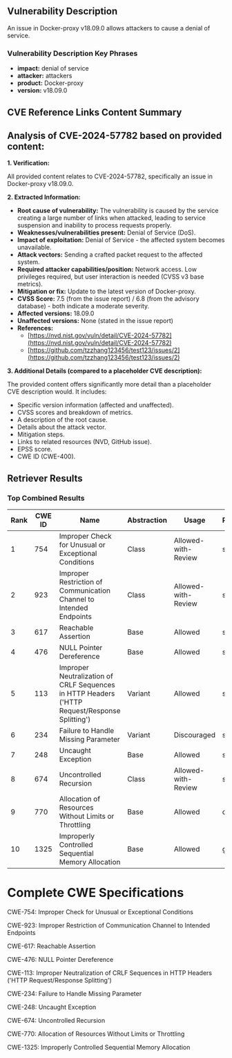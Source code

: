 ## Vulnerability Description
An issue in Docker-proxy v18.09.0 allows attackers to cause a denial of service.

### Vulnerability Description Key Phrases
- **impact:** denial of service
- **attacker:** attackers
- **product:** Docker-proxy
- **version:** v18.09.0

## CVE Reference Links Content Summary
## Analysis of CVE-2024-57782 based on provided content:

**1. Verification:**

All provided content relates to CVE-2024-57782, specifically an issue in Docker-proxy v18.09.0.

**2. Extracted Information:**

* **Root cause of vulnerability:**  The vulnerability is caused by the service creating a large number of links when attacked, leading to service suspension and inability to process requests properly.
* **Weaknesses/vulnerabilities present:** Denial of Service (DoS).
* **Impact of exploitation:**  Denial of Service - the affected system becomes unavailable.
* **Attack vectors:** Sending a crafted packet request to the affected system.
* **Required attacker capabilities/position:** Network access.  Low privileges required, but user interaction is needed (CVSS v3 base metrics).
* **Mitigation or fix:** Update to the latest version of Docker-proxy.
* **CVSS Score:** 7.5 (from the issue report) / 6.8 (from the advisory database) - both indicate a moderate severity.
* **Affected versions:** 18.09.0
* **Unaffected versions:** None (stated in the issue report)
* **References:**
    * [https://nvd.nist.gov/vuln/detail/CVE-2024-57782](https://nvd.nist.gov/vuln/detail/CVE-2024-57782)
    * [https://github.com/tzzhang123456/test123/issues/2](https://github.com/tzzhang123456/test123/issues/2)

**3. Additional Details (compared to a placeholder CVE description):**

The provided content offers significantly more detail than a placeholder CVE description would. It includes:

*   Specific version information (affected and unaffected).
*   CVSS scores and breakdown of metrics.
*   A description of the root cause.
*   Details about the attack vector.
*   Mitigation steps.
*   Links to related resources (NVD, GitHub issue).
*   EPSS score.
*   CWE ID (CWE-400).

## Retriever Results

### Top Combined Results

| Rank | CWE ID | Name | Abstraction | Usage  | Retrievers | Individual Scores |
|------|--------|------|-------------|-------|------------|-------------------|
| 1 | 754 | Improper Check for Unusual or Exceptional Conditions | Class | Allowed-with-Review | sparse | 0.030 |
| 2 | 923 | Improper Restriction of Communication Channel to Intended Endpoints | Class | Allowed-with-Review | sparse | 0.030 |
| 3 | 617 | Reachable Assertion | Base | Allowed | sparse | 0.029 |
| 4 | 476 | NULL Pointer Dereference | Base | Allowed | sparse | 0.029 |
| 5 | 113 | Improper Neutralization of CRLF Sequences in HTTP Headers ('HTTP Request/Response Splitting') | Variant | Allowed | sparse | 0.029 |
| 6 | 234 | Failure to Handle Missing Parameter | Variant | Discouraged | sparse | 0.029 |
| 7 | 248 | Uncaught Exception | Base | Allowed | sparse | 0.029 |
| 8 | 674 | Uncontrolled Recursion | Class | Allowed-with-Review | sparse | 0.028 |
| 9 | 770 | Allocation of Resources Without Limits or Throttling | Base | Allowed | dense | 0.480 |
| 10 | 1325 | Improperly Controlled Sequential Memory Allocation | Base | Allowed | graph | 0.004 |



# Complete CWE Specifications

CWE-754: Improper Check for Unusual or Exceptional Conditions

CWE-923: Improper Restriction of Communication Channel to Intended Endpoints

CWE-617: Reachable Assertion

CWE-476: NULL Pointer Dereference

CWE-113: Improper Neutralization of CRLF Sequences in HTTP Headers ('HTTP Request/Response Splitting')

CWE-234: Failure to Handle Missing Parameter

CWE-248: Uncaught Exception

CWE-674: Uncontrolled Recursion

CWE-770: Allocation of Resources Without Limits or Throttling

CWE-1325: Improperly Controlled Sequential Memory Allocation